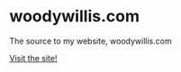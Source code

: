 # woodywillis.com
The source to my website, woodywillis.com

[Visit the site!](https://woodywillis.com)